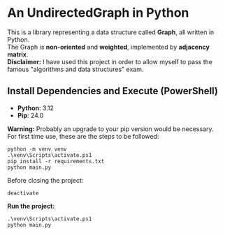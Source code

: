 # An UndirectedGraph in Python

This is a library representing a data structure called __Graph__, all written in Python. <br />
The Graph is __non-oriented__ and __weighted__, implemented by __adjacency matrix__. <br />
__Disclaimer:__ I have used this project in order to allow myself to pass the famous "algorithms and data structures" exam. <br />

## Install Dependencies and Execute (PowerShell)

- __Python__: 3.12
- __Pip__: 24.0

__Warning:__ Probably an upgrade to your pip version would be necessary. <br />
For first time use, these are the steps to be followed: <br />

```shell
python -m venv venv
.\venv\Scripts\activate.ps1
pip install -r requirements.txt
python main.py
```

Before closing the project: <br />

```shell
deactivate
```

__Run the project:__

```shell
.\venv\Scripts\activate.ps1
python main.py
```
